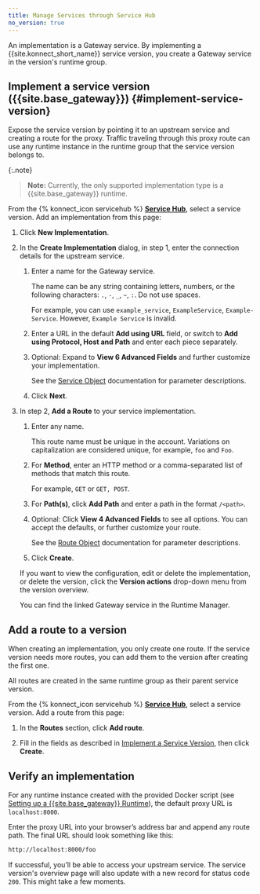 ```yaml
---
title: Manage Services through Service Hub
no_version: true
---
```


An implementation is a Gateway service. By implementing a {{site.konnect_short_name}} service
version, you create a Gateway service in the version's runtime group.

## Implement a service version ({{site.base_gateway}}) {#implement-service-version}

Expose the service version by pointing it to an upstream service and creating
a route for the proxy. Traffic traveling through this proxy route can use any
runtime instance in the runtime group that the service version belongs to.

{:.note}
> **Note:** Currently, the only supported implementation type is a
{{site.base_gateway}} runtime.


From the {% konnect_icon servicehub %} [**Service Hub**](https://cloud.konghq.com/servicehub), select a service version.
Add an implementation from this page:

1. Click **New Implementation**.

1. In the **Create Implementation** dialog, in step 1, enter the connection
details for the upstream service.

    1. Enter a name for the Gateway service.

        The name can be any string containing letters, numbers, or the following
        characters: `.`, `-`, `_`, `~`, `:`. Do not use spaces.

        For example, you can use `example_service`, `ExampleService`, `Example-Service`.
        However, `Example Service` is invalid.

    1. Enter a URL in the default **Add using URL** field, or switch to
    **Add using Protocol, Host and Path** and enter each piece separately.

    1. Optional: Expand to **View 6 Advanced Fields** and further customize your
    implementation.

        See the [Service Object](/gateway/latest/admin-api/#service-object)
        documentation for parameter descriptions.

    1. Click **Next**.

1. In step 2, **Add a Route** to your service implementation.

    1. Enter any name.

        This route name must be unique in the account. Variations on
        capitalization are considered unique, for example, `foo` and `Foo`.

    1. For **Method**, enter an HTTP method or a comma-separated list of methods
    that match this route.

        For example, `GET` or `GET, POST`.

    1. For **Path(s)**, click **Add Path** and enter a path in the format
    `/<path>`.

    1. Optional: Click **View 4 Advanced Fields** to see all options.
    You can accept the defaults, or further customize your route.

        See the [Route Object](/gateway/latest/admin-api/#route-object)
        documentation for parameter descriptions.

    1. Click **Create**.

    If you want to view the configuration, edit or delete the implementation,
    or delete the version, click the **Version actions** drop-down menu from the version overview.

    You can find the linked Gateway service in the Runtime Manager.

## Add a route to a version

When creating an implementation, you only create one route. If the service version
needs more routes, you can add them to the version after creating the
first one.

All routes are created in the same runtime group as their parent service version.

From the {% konnect_icon servicehub %} [**Service Hub**](https://cloud.konghq.com/servicehub), select a service version.
Add a route from this page:

1. In the **Routes** section, click **Add route**.

1. Fill in the fields as described in [Implement a Service Version](#implement-service-version),
then click **Create**.

## Verify an implementation

For any runtime instance created with the provided Docker script (see
[Setting up a {{site.base_gateway}} Runtime](/konnect/runtime-manager/runtime-instances/gateway-runtime-docker)),
the default proxy URL is `localhost:8000`.

Enter the proxy URL into your browser’s address bar and append any route path.
The final URL should look something like this:

```bash
http://localhost:8000/foo
```

If successful, you’ll be able to access your upstream service. The service
version's overview page will also update with a new record for status
code `200`. This might take a few moments.
